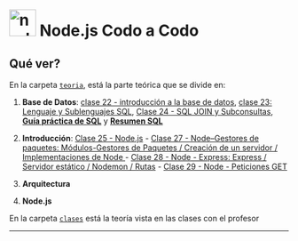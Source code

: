 # <img width="48" height="48" src="https://img.icons8.com/fluency/48/node-js.png" alt="node-js"/> Node.js Codo a Codo


## Qué ver?


En la carpeta [`teoria`](https://github.com/eugenia1984/node/tree/main/node_codo_a_codo/teoria), está la parte teórica que se divide en:


1. **Base de Datos**: [clase 22 - introducción a la base de datos](https://github.com/eugenia1984/node/blob/main/node_codo_a_codo/teoria/clase-22.md), [clase 23: Lenguaje y Sublenguajes SQL](https://github.com/eugenia1984/node/blob/main/node_codo_a_codo/teoria/clase-23.md), [Clase 24 - SQL JOIN y Subconsultas](https://github.com/eugenia1984/node/blob/main/node_codo_a_codo/teoria/clase-24.md), [**Guía práctica de SQL**](https://github.com/eugenia1984/node/blob/main/node_codo_a_codo/teoria/Gu%C3%ADa%20pr%C3%A1ctica%20de%20SQL.pdf) y [**Resumen SQL**](https://github.com/eugenia1984/node/blob/main/node_codo_a_codo/teoria/resumen-sql.pdf)

2. **Introducción**: [Clase 25 - Node.js](https://github.com/eugenia1984/node/blob/main/node_codo_a_codo/teoria/clase-25.md) - [Clase 27 - Node–Gestores de paquetes: Módulos-Gestores de Paquetes / Creación de un servidor / Implementaciones de Node
](https://github.com/eugenia1984/node/blob/main/node_codo_a_codo/teoria/clase-27.md) - [Clase 28 - Node - Express: Express / Servidor estático / Nodemon / Rutas](https://github.com/eugenia1984/node/blob/main/node_codo_a_codo/teoria/clase-28.md) - [Clase 29 - Node - Peticiones GET](https://github.com/eugenia1984/node/blob/main/node_codo_a_codo/teoria/clase-29.md)

3. **Arquitectura**

4. **Node.js**

En la carpeta [`clases`](https://github.com/eugenia1984/node/blob/main/node_codo_a_codo/clases) está la teoría vista en las clases con el profesor

---
